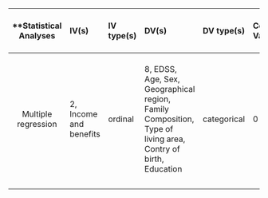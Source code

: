 
| **Statistical Analyses	|  IV(s)  |  IV type(s) |  DV(s)  |  DV type(s)  |  Control Var | Control Var type  | Question to be answered | _H0_ | alpha | link to paper **| 
|:----------:|:----------|:------------|:-------------|:-------------|:------------|:------------- |:------------------|:----:|:-------:|:-------|
Multiple regression	| 2, Income and benefits | ordinal | 8, EDSS, Age, Sex, Geographical region, Family Composition, Type of living area, Contry of birth, Education | categorical | 0 | 	How are income and benefits correlated with disability | H0: People with disability have lower income and higher benefits than people without | 0.05 | [Earnings and Financial Compensation from Social Security Systems Correlate Strongly with Disability for Multiple Sclerosis Patients](http://journals.plos.org/plosone/article?id=10.1371/journal.pone.0145435) |
  |||||||||